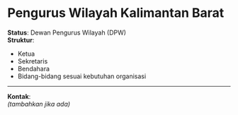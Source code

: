 # Pengurus Wilayah Kalimantan Barat

**Status**: Dewan Pengurus Wilayah (DPW)  
**Struktur**:
- Ketua
- Sekretaris
- Bendahara
- Bidang-bidang sesuai kebutuhan organisasi

---

**Kontak**:  
_(tambahkan jika ada)_

